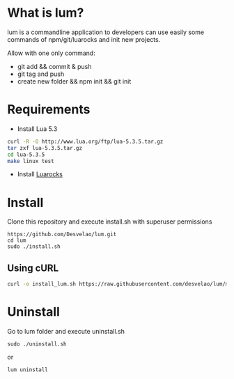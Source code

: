 # What is lum?
lum is a commandline application to developers can use easily some commands of npm/git/luarocks and init new projects.

Allow with one only command:
- git add && commit & push
- git tag and push
- create new folder && npm init && git init
# Requirements
- Install Lua 5.3

```bash
curl -R -O http://www.lua.org/ftp/lua-5.3.5.tar.gz
tar zxf lua-5.3.5.tar.gz
cd lua-5.3.5
make linux test
```

- Install [Luarocks](https://luarocks.org/#quick-start)

# Install
Clone this repository and execute install.sh with superuser permissions

```
https://github.com/Desvelao/lum.git
cd lum
sudo ./install.sh
```

## Using cURL
```bash
curl -o install_lum.sh https://raw.githubusercontent.com/desvelao/lum/master/install_curl.sh && sudo ./install_lum.sh
```

# Uninstall
Go to lum folder and execute uninstall.sh

```
sudo ./uninstall.sh
```

or

```bash
lum uninstall
```